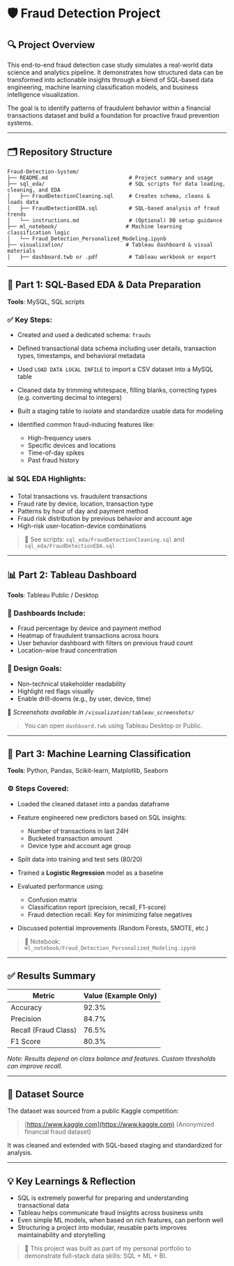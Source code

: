 # 🛡️ Fraud Detection Project

## 🔍 Project Overview

This end-to-end fraud detection case study simulates a real-world data science and analytics pipeline. It demonstrates how structured data can be transformed into actionable insights through a blend of SQL-based data engineering, machine learning classification models, and business intelligence visualization.

The goal is to identify patterns of fraudulent behavior within a financial transactions dataset and build a foundation for proactive fraud prevention systems.

---

## 🗂️ Repository Structure

```
Fraud-Detection-System/
├── README.md                          # Project summary and usage
├── sql_eda/                           # SQL scripts for data loading, cleaning, and EDA
│   ├── FraudDetectionCleaning.sql     # Creates schema, cleans & loads data
│   ├── FraudDetectionEDA.sql          # SQL-based analysis of fraud trends
│   └── instructions.md                # (Optional) DB setup guidance
├── ml_notebook/                      # Machine learning classification logic
│   └── Fraud_Detection_Personalized_Modeling.ipynb
├── visualization/                    # Tableau dashboard & visual materials
│   ├── dashboard.twb or .pdf          # Tableau workbook or export
```

---

## 🔧 Part 1: SQL-Based EDA & Data Preparation

**Tools**: MySQL, SQL scripts

### ✅ Key Steps:

* Created and used a dedicated schema: `frauds`
* Defined transactional data schema including user details, transaction types, timestamps, and behavioral metadata
* Used `LOAD DATA LOCAL INFILE` to import a CSV dataset into a MySQL table
* Cleaned data by trimming whitespace, filling blanks, correcting types (e.g. converting decimal to integers)
* Built a staging table to isolate and standardize usable data for modeling
* Identified common fraud-inducing features like:

  * High-frequency users
  * Specific devices and locations
  * Time-of-day spikes
  * Past fraud history

### 📊 SQL EDA Highlights:

* Total transactions vs. fraudulent transactions
* Fraud rate by device, location, transaction type
* Patterns by hour of day and payment method
* Fraud risk distribution by previous behavior and account age
* High-risk user-location-device combinations

> 📂 See scripts: `sql_eda/FraudDetectionCleaning.sql` and `sql_eda/FraudDetectionEDA.sql`

---

## 📊 Part 2: Tableau Dashboard

**Tools**: Tableau Public / Desktop

### 🎨 Dashboards Include:

* Fraud percentage by device and payment method
* Heatmap of fraudulent transactions across hours
* User behavior dashboard with filters on previous fraud count
* Location-wise fraud concentration

### 🧠 Design Goals:

* Non-technical stakeholder readability
* Highlight red flags visually
* Enable drill-downs (e.g., by user, device, time)

📸 *Screenshots available in `/visualization/tableau_screenshots/`*

> You can open `dashboard.twb` using Tableau Desktop or Public.

---

## 🤖 Part 3: Machine Learning Classification

**Tools**: Python, Pandas, Scikit-learn, Matplotlib, Seaborn

### ⚙️ Steps Covered:

* Loaded the cleaned dataset into a pandas dataframe
* Feature engineered new predictors based on SQL insights:

  * Number of transactions in last 24H
  * Bucketed transaction amount
  * Device type and account age group
* Split data into training and test sets (80/20)
* Trained a **Logistic Regression** model as a baseline
* Evaluated performance using:

  * Confusion matrix
  * Classification report (precision, recall, F1-score)
  * Fraud detection recall: Key for minimizing false negatives
* Discussed potential improvements (Random Forests, SMOTE, etc.)

> 📓 Notebook: `ml_notebook/Fraud_Detection_Personalized_Modeling.ipynb`

---

## ✅ Results Summary

| Metric               | Value (Example Only) |
| -------------------- | -------------------- |
| Accuracy             | 92.3%                |
| Precision            | 84.7%                |
| Recall (Fraud Class) | 76.5%                |
| F1 Score             | 80.3%                |

*Note: Results depend on class balance and features. Custom thresholds can improve recall.*

---

## 📌 Dataset Source

The dataset was sourced from a public Kaggle competition:

> [https://www.kaggle.com](https://www.kaggle.com) (Anonymized financial fraud dataset)

It was cleaned and extended with SQL-based staging and standardized for analysis.

---

## 💡 Key Learnings & Reflection

* SQL is extremely powerful for preparing and understanding transactional data
* Tableau helps communicate fraud insights across business units
* Even simple ML models, when based on rich features, can perform well
* Structuring a project into modular, reusable parts improves maintainability and storytelling

> 💬 This project was built as part of my personal portfolio to demonstrate full-stack data skills: SQL + ML + BI.

